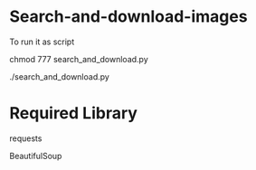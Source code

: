 # Search-and-download-images
To run it as script

chmod 777 search_and_download.py

./search_and_download.py

# Required Library
requests

BeautifulSoup
